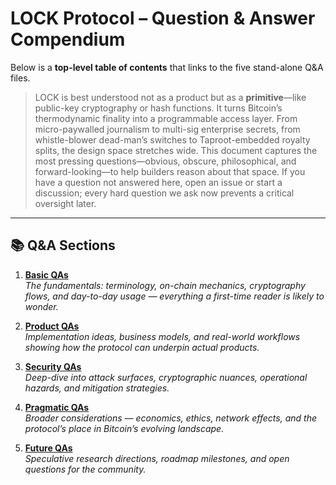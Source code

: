# LOCK Protocol – Question & Answer Compendium  

Below is a **top-level table of contents** that links to the five stand-alone Q&A files.

> LOCK is best understood not as a product but as a **primitive**—like public-key cryptography or hash functions. It turns Bitcoin’s thermodynamic finality into a programmable access layer. From micro-paywalled journalism to multi-sig enterprise secrets, from whistle-blower dead-man’s switches to Taproot-embedded royalty splits, the design space stretches wide. This document captures the most pressing questions—obvious, obscure, philosophical, and forward-looking—to help builders reason about that space. If you have a question not answered here, open an issue or start a discussion; every hard question we ask now prevents a critical oversight later. 

---

## 📚 Q&A Sections

1. **[Basic QAs](./BASIC_QAS.md)**  
   *The fundamentals: terminology, on-chain mechanics, cryptography flows, and day-to-day usage — everything a first-time reader is likely to wonder.*

2. **[Product QAs](./PRODUCT_QAS.md)**  
   *Implementation ideas, business models, and real-world workflows showing how the protocol can underpin actual products.*

3. **[Security QAs](./SECURITY_QAS.md)**  
   *Deep-dive into attack surfaces, cryptographic nuances, operational hazards, and mitigation strategies.*

4. **[Pragmatic QAs](./PRAGMATIC_QAS.md)**  
   *Broader considerations — economics, ethics, network effects, and the protocol’s place in Bitcoin’s evolving landscape.*

5. **[Future QAs](./FUTURE_QAS.md)**  
   *Speculative research directions, roadmap milestones, and open questions for the community.*
